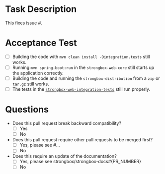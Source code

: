 # Task Description

This fixes issue #.

# Acceptance Test

* [ ] Building the code with `mvn clean install -Dintegration.tests` still works.
* [ ] Running `mvn spring-boot:run` in the `strongbox-web-core` still starts up the application correctly.
* [ ] Building the code and running the `strongbox-distribution` from a `zip` or `tar.gz` still works.
* [ ] The tests in the [`strongbox-web-integration-tests`](https://github.com/strongbox/strongbox-web-integration-tests/) still run properly.

# Questions

* Does this pull request break backward compatibility? 
  * [ ] Yes
  * [ ] No

* Does this pull request require other pull requests to be merged first? 
  * [ ] Yes, please see #...
  * [ ] No

* Does this require an update of the documentation?
  * [ ] Yes, please see strongbox/strongbox-docs#{PR_NUMBER}
  * [ ] No
